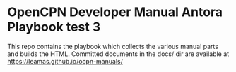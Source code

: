 # OpenCPN Developer Manual Antora Playbook test 3

This repo contains the playbook which collects the various manual
parts and builds the HTML. Committed documents in the docs/
dir are available at https://leamas.github.io/ocpn-manuals/
